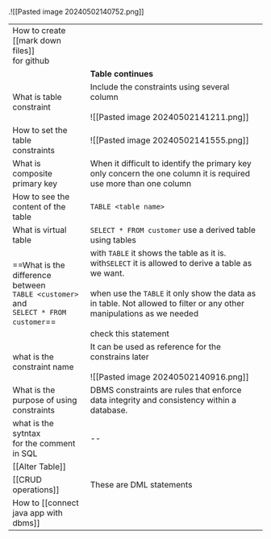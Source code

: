 .![[Pasted image 20240502140752.png]]

|                                                                                          |                                                                                                                                                                                                                                                                |
| ---------------------------------------------------------------------------------------- | -------------------------------------------------------------------------------------------------------------------------------------------------------------------------------------------------------------------------------------------------------------- |
| How to create <br>[[mark down files]]<br>for github                                      |                                                                                                                                                                                                                                                                |
|                                                                                          | **Table continues**                                                                                                                                                                                                                                            |
| What is table constraint                                                                 | Include the constraints using several column<br><br>![[Pasted image 20240502141211.png]]                                                                                                                                                                       |
| How to set the table<br>constraints                                                      | ![[Pasted image 20240502141555.png]]                                                                                                                                                                                                                           |
| What is composite primary key                                                            | When it difficult to identify the primary key only concern the one column it is required use more than one column                                                                                                                                              |
| How to see the <br>content of the table                                                  | `TABLE <table name>`                                                                                                                                                                                                                                           |
| What is virtual table                                                                    | `SELECT * FROM customer` use a derived table using tables                                                                                                                                                                                                      |
| ==What is the difference between<br>`TABLE <customer>` and<br>`SELECT * FROM customer`== | with `TABLE` it shows the table as it is.<br>with`SELECT` it is allowed to derive a table as we want.<br><br>when use the `TABLE` it only show the data as in table. Not allowed to filter or any other manipulations as we needed<br><br>check this statement |
| what is the constraint name                                                              | It can be used as reference for the constrains later<br><br>![[Pasted image 20240502140916.png]]                                                                                                                                                               |
| What is the purpose of using constraints                                                 | DBMS constraints are rules that enforce data integrity and consistency within a database.                                                                                                                                                                      |
| what is the sytntax<br>for the comment<br>in SQL <br>                                    | --                                                                                                                                                                                                                                                             |
| [[Alter Table]]                                                                          |                                                                                                                                                                                                                                                                |
| [[CRUD operations]]                                                                      | These are DML statements                                                                                                                                                                                                                                       |
| How to [[connect java app with dbms]]                                                    |                                                                                                                                                                                                                                                                |


